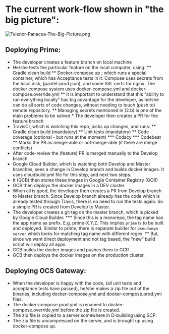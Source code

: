 # The current work-flow shown in "the big picture":

![Telenor-Panacea-The-Big-Picture.png](Telenor-Panacea-The-Big-Picture.png)

## Deploying Prime:
* The developer creates a feature branch on local machine
* He/she tests the particular feature on the local computer, using:
** Gradle clean build
** Docker-compose up ; which runs a special container, which has Acceptance tests in it. Compose uses secrets from the local disk, (pantel-prod.json), and some SSL certs for nginx. The docker compose system uses docker-compose.yml and docker-compose.override.yml
** It is important to understand that this “ability to run everything locally” has big advantage for the developer, as he/she can do all sorts of code changes, without needing to touch (push to) remote repository. 
** Managing secrets mentioned in (2.b) is one of the main problems to be solved.* The developer then creates a PR for the feature branch
* TravisCI, which is watching this repo, picks up changes, and runs:
** Gradle clean build (mandatory)
** Unit tests (mandatory)
** Code coverage (optional - but runs at the moment)
*** Codacy
*** Codebeat
** Marks the PR as merge-able or not-merge-able (if there are merge conflicts)
* After code-review the (feature) PR is merged manually to the Develop branch
* Google Cloud Builder, which is watching both Develop and Master branches, sees a change in Develop branch and builds docker images. It uses cloudbuild.yml file for this step, and next two steps.
* It (GCB) then stores these images in Google Container Registry (GCR)
* GCB then deploys the docker images in a DEV cluster.
* When all is good, the developer then creates a PR from Develop branch to Master branch. Since Develop branch already has the code which is already tested through Travis, there is no need to run the tests again. So a simple PR is created from Develop to Master.
* The developer creates a git tag on the master branch, which is picked by Google Cloud Builder.
*** Since this is a monorepo, the tag name has the app name as prefix. E.g. prime-X.Y.Z. This implies `prime` is to be built and deployed. Similar to prime, there is separate builder for `pseudonym server` which looks for matching tag name with different regex.
** But, since we want direct deployment and not tag based, the "new" build script will deploy all apps.
* GCB builds the docker images and pushes them to GCR
* GCB then deploys the docker images on the production cluster.

## Deploying OCS Gateway:
* When the developer is happy with the code, (all unit tests and acceptance tests have passed), he/she makes a zip file out of the binaries, including docker-compose.yml and docker-compose.prod.yml files.
* The docker-compose.prod.yml is renamed to docker-compose.override.yml before the zip file is created.
* The zip file is copied to a server somewhere in D-building using SCP.
* The zip file is uncompressed on the server, and is brought up using docker-compose up.

